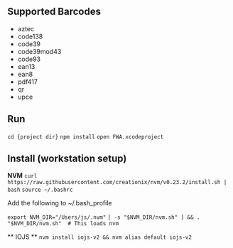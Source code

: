 ## Supported Barcodes

- aztec
- code138
- code39
- code39mod43
- code93
- ean13
- ean8
- pdf417
- qr
- upce


## Run
`cd {project dir}`
`npm install`
`open FWA.xcodeproject`


## Install (workstation setup)

**NVM**
`curl https://raw.githubusercontent.com/creationix/nvm/v0.23.2/install.sh | bash`
`source ~/.bashrc`

Add the following to ~/.bash_profile

`export NVM_DIR="/Users/js/.nvm"`
`[ -s "$NVM_DIR/nvm.sh" ] && . "$NVM_DIR/nvm.sh"  # This loads nvm`


** IOJS **
`nvm install iojs-v2 && nvm alias default iojs-v2`



